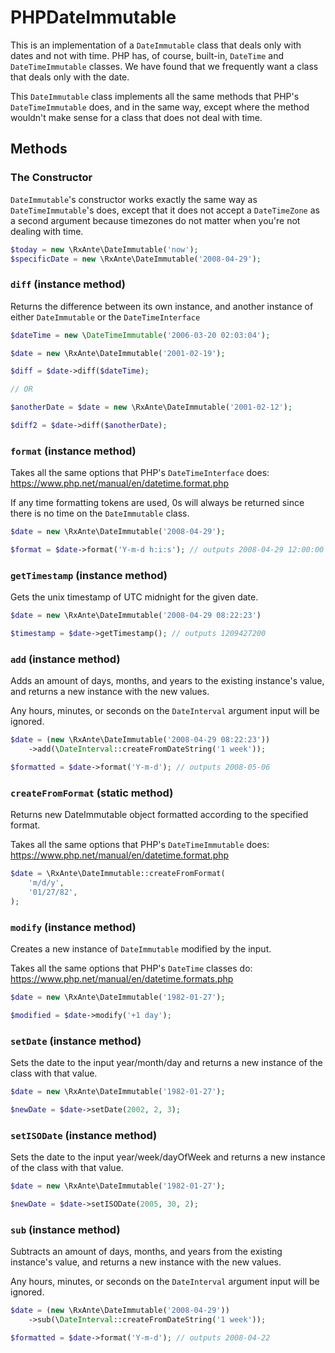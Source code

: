 # PHPDateImmutable

This is an implementation of a `DateImmutable` class that deals only with dates and not with time. PHP has, of course, built-in, `DateTime` and `DateTimeImmutable` classes. We have found that we frequently want a class that deals only with the date.

This `DateImmutable` class implements all the same methods that PHP's `DateTimeImmutable` does, and in the same way, except where the method wouldn't make sense for a class that does not deal with time.

## Methods

### The Constructor

`DateImmutable`'s constructor works exactly the same way as `DateTimeImmutable`'s does, except that it does not accept a `DateTimeZone` as a second argument because timezones do not matter when you're not dealing with time.

```php
$today = new \RxAnte\DateImmutable('now');
$specificDate = new \RxAnte\DateImmutable('2008-04-29');
```

### `diff` (instance method)

Returns the difference between its own instance, and another instance of either `DateImmutable` or the `DateTimeInterface`

```php
$dateTime = new \DateTimeImmutable('2006-03-20 02:03:04');

$date = new \RxAnte\DateImmutable('2001-02-19');

$diff = $date->diff($dateTime);

// OR

$anotherDate = $date = new \RxAnte\DateImmutable('2001-02-12');

$diff2 = $date->diff($anotherDate);
```

### `format` (instance method)

Takes all the same options that PHP's `DateTimeInterface` does: https://www.php.net/manual/en/datetime.format.php

If any time formatting tokens are used, 0s will always be returned since there is no time on the `DateImmutable` class.

```php
$date = new \RxAnte\DateImmutable('2008-04-29');

$format = $date->format('Y-m-d h:i:s'); // outputs 2008-04-29 12:00:00
```

### `getTimestamp` (instance method)

Gets the unix timestamp of UTC midnight for the given date.

```php
$date = new \RxAnte\DateImmutable('2008-04-29 08:22:23')

$timestamp = $date->getTimestamp(); // outputs 1209427200
```

### `add` (instance method)

Adds an amount of days, months, and years to the existing instance's value, and returns a new instance with the new values.

Any hours, minutes, or seconds on the `DateInterval` argument input will be ignored.

```php
$date = (new \RxAnte\DateImmutable('2008-04-29 08:22:23'))
    ->add(\DateInterval::createFromDateString('1 week'));

$formatted = $date->format('Y-m-d'); // outputs 2008-05-06
```

### `createFromFormat` (static method)

Returns new DateImmutable object formatted according to the specified format.

Takes all the same options that PHP's `DateTimeImmutable` does: https://www.php.net/manual/en/datetime.format.php

```php
$date = \RxAnte\DateImmutable::createFromFormat(
    'm/d/y',
    '01/27/82',
);
```

### `modify` (instance method)

Creates a new instance of `DateImmutable` modified by the input.

Takes all the same options that PHP's `DateTime` classes do: https://www.php.net/manual/en/datetime.formats.php

```php
$date = new \RxAnte\DateImmutable('1982-01-27');

$modified = $date->modify('+1 day');
```

### `setDate` (instance method)

Sets the date to the input year/month/day and returns a new instance of the class with that value.

```php
$date = new \RxAnte\DateImmutable('1982-01-27');

$newDate = $date->setDate(2002, 2, 3);
```

### `setISODate` (instance method)

Sets the date to the input year/week/dayOfWeek and returns a new instance of the class with that value.

```php
$date = new \RxAnte\DateImmutable('1982-01-27');

$newDate = $date->setISODate(2005, 30, 2);
```

### `sub` (instance method)

Subtracts an amount of days, months, and years from the existing instance's value, and returns a new instance with the new values.

Any hours, minutes, or seconds on the `DateInterval` argument input will be ignored.

```php
$date = (new \RxAnte\DateImmutable('2008-04-29'))
    ->sub(\DateInterval::createFromDateString('1 week'));

$formatted = $date->format('Y-m-d'); // outputs 2008-04-22
```
